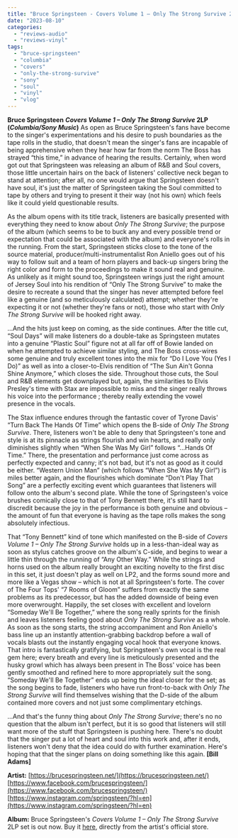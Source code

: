```yaml
---
title: "Bruce Springsteen - Covers Volume 1 – Only The Strong Survive 2LP"
date: "2023-08-10"
categories: 
  - "reviews-audio"
  - "reviews-vinyl"
tags: 
  - "bruce-springsteen"
  - "columbia"
  - "covers"
  - "only-the-strong-survive"
  - "sony"
  - "soul"
  - "vinyl"
  - "vlog"
---
```


**Bruce Springsteen** **_Covers Volume 1 – Only The Strong Survive_ 2LP** **(_Columbia/Sony Music_)** As open as Bruce Springsteen's fans have become to the singer's experimentations and his desire to push boundaries as the tape rolls in the studio, that doesn't mean the singer's fans are incapable of being apprehensive when they hear how far from the norm The Boss has strayed “this time,” in advance of hearing the results. Certainly, when word got out that Springsteen was releasing an album of R&B and Soul covers, those little uncertain hairs on the back of listeners' collective neck began to stand at attention; after all, no one would argue that Springsteen doesn't have soul, it's just the matter of Springsteen taking the Soul committed to tape by others and trying to present it their way (not his own) which feels like it could yield questionable results.

As the album opens with its title track, listeners are basically presented with everything they need to know about _Only The Strong Survive_; the purpose of the album (which seems to be to buck any and every possible trend or expectation that could be associated with the album) and everyone's rolls in the running. From the start, Springsteen sticks close to the tone of the source material, producer/multi-instrumentalist Ron Aniello goes out of his way to follow suit and a team of horn players and back-up singers bring the right color and form to the proceedings to make it sound real and genuine. As unlikely as it might sound too, Springsteen wrings just the right amount of Jersey Soul into his rendition of “Only The Strong Survive” to make the desire to recreate a sound that the singer has never attempted before feel like a genuine (and so meticulously calculated) attempt; whether they're expecting it or not (whether they're fans or not), those who start with _Only The Strong Survive_ will be hooked right away.

...And the hits just keep on coming, as the side continues. After the title cut, “Soul Days” will make listeners do a double-take as Springsteen mutates into a genuine “Plastic Soul” figure not at all far off of Bowie landed on when he attempted to achieve similar styling, and The Boss cross-wires some genuine and truly excellent tones into the mix for “Do I Love You (Yes I Do)” as well as into a closer-to-Elvis rendition of “The Sun Ain't Gonna Shine Anymore,” which closes the side. Throughout those cuts, the Soul and R&B elements get downplayed but, again, the similarities to Elvis Presley's time with Stax are impossible to miss and the singer really throws his voice into the performance ; thereby really extending the vowel presence in the vocals.

The Stax influence endures through the fantastic cover of Tyrone Davis' “Turn Back The Hands Of Time” which opens the B-side of _Only The Strong Survive_. There, listeners won't be able to deny that Springsteen's tone and style is at its pinnacle as strings flourish and win hearts, and really only diminishes slightly when “When She Was My Girl” follows “...Hands Of Time.” There, the presentation and performance just come across as perfectly expected and canny; it's not bad, but it's not as good as it could be either. “Western Union Man” (which follows “When She Was My Girl”) is miles better again, and the flourishes which dominate “Don't Play That Song” are a perfectly exciting event which guarantees that listeners will follow onto the album's second plate. While the tone of Springsteen's voice brushes comically close to that of Tony Bennett there, it's still hard to discredit because the joy in the performance is both genuine and obvious – the amount of fun that everyone is having as the tape rolls makes the song absolutely infectious.

That “Tony Bennett” kind of tone which manifested on the B-side of _Covers Volume 1 – Only The Strong Survive_ holds up in a less-than-ideal way as soon as stylus catches groove on the album's C-side, and begins to wear a little thin through the running of “Any Other Way.” While the strings and horns used on the album really brought an exciting novelty to the first disc in this set, it just doesn't play as well on LP2, and the forms sound more and more like a Vegas show – which is not at all Springsteen's forte. The cover of The Four Tops' “7 Rooms of Gloom” suffers from exactly the same problems as its predecessor, but has the added downside of being even more overwrought. Happily, the set closes with excellent and lovelorn “Someday We'll Be Together,” where the song really sprints for the finish and leaves listeners feeling good about _Only The Strong Survive_ as a whole. As soon as the song starts, the string accompaniment and Ron Aniello's bass line up an instantly attention-grabbing backdrop before a wall of vocals blasts out the instantly engaging vocal hook that everyone knows. That intro is fantastically gratifying, but Springsteen's own vocal is the real gem here; every breath and every line is meticulously presented and the husky growl which has always been present in The Boss' voice has been gently smoothed and refined here to more appropriately suit the song. “Someday We'll Be Together” ends up being the ideal closer for the set; as the song begins to fade, listeners who have run front-to-back with _Only The Strong Survive_ will find themselves wishing that the D-side of the album contained more covers and not just some complimentary etchings.

...And that's the funny thing about _Only The Strong Survive_; there's no no question that the album isn't perfect, but it is so good that listeners will still want more of the stuff that Springsteen is pushing here. There's no doubt that the singer put a lot of heart and soul into this work and, after it ends, listeners won't deny that the idea could do with further examination. Here's hoping that that the singer plans on doing something like this again. **\[Bill Adams\]**

**Artist:** [https://brucespringsteen.net/](https://brucespringsteen.net/) [https://www.facebook.com/brucespringsteen/](https://www.facebook.com/brucespringsteen/) [https://www.instagram.com/springsteen/?hl=en](https://www.instagram.com/springsteen/?hl=en)

**Album:** Bruce Springsteen's _Covers Volume 1 – Only The Strong Survive_ 2LP set is out now. Buy it [here](https://brucespringsteen.net/albums/only-the-strong-survive/), directly from the artist's official store.
